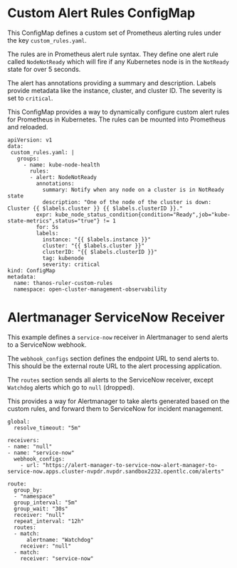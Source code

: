 # Custom Alert Rules ConfigMap

This ConfigMap defines a custom set of Prometheus alerting rules under the key `custom_rules.yaml`. 

The rules are in Prometheus alert rule syntax. They define one alert rule called `NodeNotReady` which will fire if any Kubernetes node is in the `NotReady` state for over 5 seconds.

The alert has annotations providing a summary and description. Labels provide metadata like the instance, cluster, and cluster ID. The severity is set to `critical`.

This ConfigMap provides a way to dynamically configure custom alert rules for Prometheus in Kubernetes. The rules can be mounted into Prometheus and reloaded.

```
apiVersion: v1
data:
 custom_rules.yaml: |
   groups:
     - name: kube-node-health
       rules:
       - alert: NodeNotReady
         annotations:
           summary: Notify when any node on a cluster is in NotReady state
           description: "One of the node of the cluster is down: Cluster {{ $labels.cluster }} {{ $labels.clusterID }}."
         expr: kube_node_status_condition{condition="Ready",job="kube-state-metrics",status="true"} != 1
         for: 5s
         labels:
           instance: "{{ $labels.instance }}"
           cluster: "{{ $labels.cluster }}"
           clusterID: "{{ $labels.clusterID }}"
           tag: kubenode
           severity: critical
kind: ConfigMap
metadata:
  name: thanos-ruler-custom-rules
  namespace: open-cluster-management-observability
```

# Alertmanager ServiceNow Receiver 

This example defines a `service-now` receiver in Alertmanager to send alerts to a ServiceNow webhook. 

The `webhook_configs` section defines the endpoint URL to send alerts to. This should be the external route URL to the alert processing application.

The `routes` section sends all alerts to the ServiceNow receiver, except `Watchdog` alerts which go to `null` (dropped).

This provides a way for Alertmanager to take alerts generated based on the custom rules, and forward them to ServiceNow for incident management.

```
global:
  resolve_timeout: "5m"

receivers:
- name: "null"
- name: "service-now"
  webhook_configs:
    - url: "https://alert-manager-to-service-now-alert-manager-to-service-now.apps.cluster-nvpdr.nvpdr.sandbox2232.opentlc.com/alerts"

route:
  group_by:
  - "namespace"
  group_interval: "5m"
  group_wait: "30s"
  receiver: "null"
  repeat_interval: "12h"
  routes:
  - match:
      alertname: "Watchdog"
    receiver: "null"
  - match:
    receiver: "service-now"
```